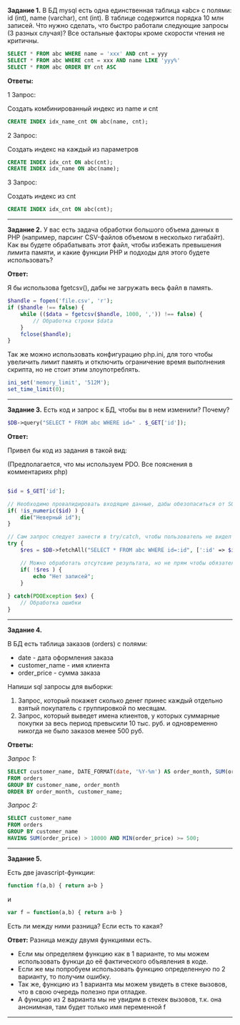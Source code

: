 **Задание 1.** В БД mysql  есть одна единственная таблица «abc» с полями: id (int), name (varchar), cnt (int). В таблице содержится порядка 10 млн записей. Что нужно сделать, что быстро работали следующие запросы (3 разных случая)? Все остальные факторы кроме скорости чтения не критичны.

```sql
SELECT * FROM abc WHERE name = 'xxx' AND cnt = yyy
SELECT * FROM abc WHERE cnt = xxx AND name LIKE 'yyy%'
SELECT * FROM abc ORDER BY cnt ASC
```

**Ответы:**

1 Запрос:

Создать комбинированный индекс из name и cnt 

```sql
CREATE INDEX idx_name_cnt ON abc(name, cnt);
```

2 Запрос:

Создать индекс на каждый из параметров

```sql
CREATE INDEX idx_cnt ON abc(cnt);
CREATE INDEX idx_name ON abc(name);
```

3 Запрос:

Создать индекс из cnt

```sql
CREATE INDEX idx_cnt ON abc(cnt);
```

---

**Задание 2.**  У вас есть задача обработки большого объема данных в PHP (например, парсинг CSV-файлов объемом в несколько гигабайт). Как вы будете обрабатывать этот файл, чтобы избежать превышения лимита памяти, и какие функции PHP и подходы для этого будете использовать?

**Ответ:**

Я бы использова fgetcsv(), дабы не загружать весь файл в память.

```php
$handle = fopen('file.csv', 'r');
if ($handle !== false) {
    while (($data = fgetcsv($handle, 1000, ',')) !== false) {
        // Обработка строки $data
    }
    fclose($handle);
}
```

Так же можно использовать конфигурацию php.ini, для того чтобы увеличить лимит память и отключить ограничение время выполнения скрипта, но не стоит этим злоупотреблять.

```php
ini_set('memory_limit', '512M');
set_time_limit(0);
```

---

**Задание 3.** Есть код и запрос к БД, чтобы вы в нем изменили? Почему?
```php
$DB->query("SELECT * FROM abc WHERE id=" . $_GET['id']);
```

**Ответ:**

Привел бы код из задания в такой вид: 

(Предполагается, что мы используем PDO. Все пояснения в комментариях php)

```php

$id = $_GET['id'];

// Необходимо провалидировать входящие данные, дабы обезопаситься от SQL-иньекции
if( !is_numeric($id) ) {
    die("Неверный id");
}

// Сам запрос следует занести в try/catch, чтобы пользователь не видел ошибок в случае возникновения таковых при выполнении запроса
try {
    $res = $DB->fetchAll("SELECT * FROM abc WHERE id=:id", [':id' => $id]);

    // Можно обработать отсутсвие результата, но не прям чтобы обязательно
    if( !$res ) {
        echo "Нет записей";
    }
    
} catch(PDOException $ex) {
    // Обработка ошибки
}

```

---

**Задание 4.**

В БД есть таблица заказов (orders) с полями:

- date - дата оформления заказа
- customer_name - имя клиента
- order_price - сумма заказа
 
Напиши sql запросы для выборки:
1. Запрос, который покажет сколько денег принес каждый отдельно взятый покупатель с группировкой по месяцам.
2. Запрос, который выведет  имена клиентов, у которых суммарные покупки за весь период превысили 10 тыс. руб. и одновременно никогда не было заказов менее 500 руб.

**Ответы:**

_Запрос 1:_

```sql
SELECT customer_name, DATE_FORMAT(date, '%Y-%m') AS order_month, SUM(order_price) AS total_amount
FROM orders
GROUP BY customer_name, order_month
ORDER BY order_month, customer_name;
```

_Запрос 2:_

```sql
SELECT customer_name
FROM orders
GROUP BY customer_name
HAVING SUM(order_price) > 10000 AND MIN(order_price) >= 500;
```

---

**Задание 5.**

Есть две javascript-функции:
```js
function f(a,b) { return a+b }
```
и
```js
var f = function(a,b) { return a+b }
```
Есть ли между ними разница? Если есть то какая?

**Ответ:** Разница между двумя функциями есть.

- Если мы определяем функцию как в 1 варианте, то мы можем использовать функци до её фактического объявления в коде.
- Если же мы попробуем использовать функцию определенную по 2 варианту, то получим ошибку.
- Так же, функцию из 1 варианта мы можем увидеть в стеке вызовов, что в свою очередь полезно при отладке.
- А функцию из 2 варианта мы не увидим в стекек вызовов, т.к. она анонимная, там будет только имя переменной f 

---
